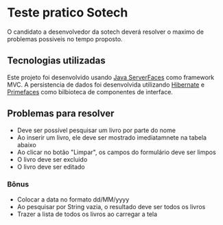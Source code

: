# Teste pratico Sotech

O candidato a desenvolvedor da sotech deverá resolver o maximo de problemas possiveis no tempo proposto.

## Tecnologias utilizadas

Este projeto foi desenvolvido usando [Java ServerFaces](http://www.oracle.com/technetwork/java/javaee/javaserverfaces-139869.html) como framework MVC. A persistencia de dados foi desenvolvida utilizando [Hibernate](http://hibernate.org/) e [Primefaces](https://www.primefaces.org/#primefaces) como bilbioteca de componentes de interface.

## Problemas para resolver

* Deve ser possível pesquisar um livro por parte do nome
* Ao inserir um livro, ele deve ser mostrado imediatamnete na tabela abaixo
* Ao clicar no botão "Limpar", os campos do formulário deve ser limpos
* O livro deve ser excluido
* O livro deve ser editado

### Bônus

* Colocar a data no formato dd/MM/yyyy
* Ao pesquisar por String vazia, o resultado deve ser todos os livros
* Trazer a lista de todos os livros ao carregar a tela
